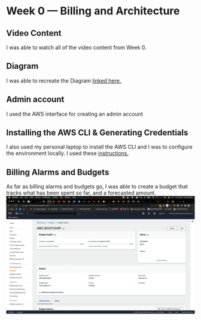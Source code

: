 # Week 0 — Billing and Architecture

## Video Content

I was able to watch all of the video content from Week 0.

## Diagram

I was able to recreate the Diagram [linked here.](https://lucid.app/lucidchart/cae19b03-55a7-426e-9f17-81d31d182b9a/edit?view_items=RgVzI0sTnGiB&invitationId=inv_6ecbd7c0-ad14-420f-8dfa-83e794cab189)

## Admin account

I used the AWS interface for creating an admin account

## Installing the AWS CLI & Generating Credentials

I also used my personal laptop to install the AWS CLI and I was to configure the environment locally. I used these [instructions.](https://docs.aws.amazon.com/cli/latest/userguide/getting-started-install.html)

## Billing Alarms and Budgets

As far as billing alarms and budgets go, I was able to create a budget that tracks what has been spent so far, and a forecasted amount. ![](../journal/images/Screenshot%202023-02-23%20at%2010.44.59%20AM.png)
